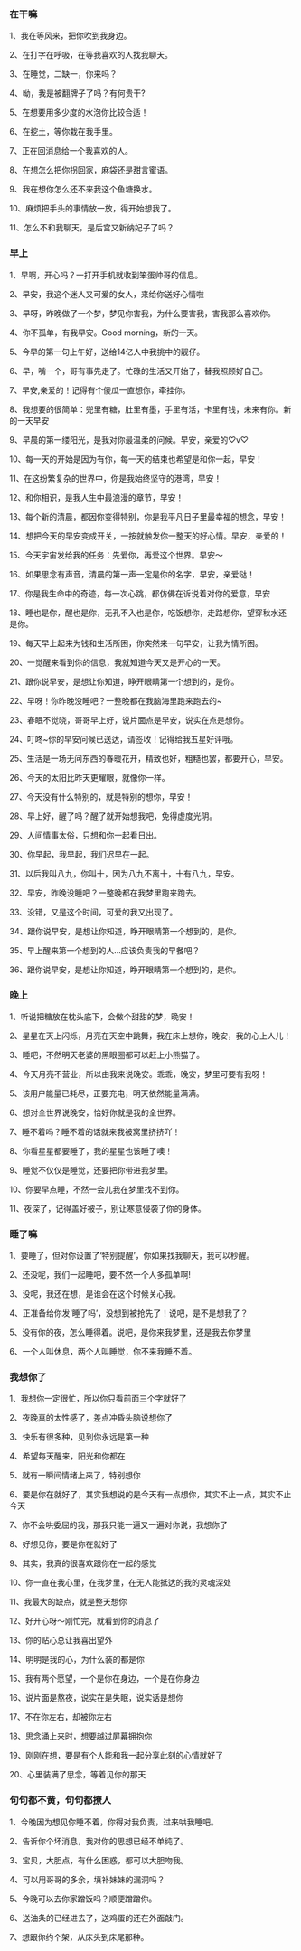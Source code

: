### 在干嘛

1、我在等风来，把你吹到我身边。

2、在打字在呼吸，在等我喜欢的人找我聊天。

3、在睡觉，二缺一，你来吗？

4、呦，我是被翻牌子了吗？有何贵干?

5、在想要用多少度的水泡你比较合适！

6、在挖土，等你栽在我手里。

7、正在回消息给一个我喜欢的人。

8、在想怎么把你拐回家，麻袋还是甜言蜜语。

9、我在想你怎么还不来我这个鱼塘换水。

10、麻烦把手头的事情放一放，得开始想我了。

11、怎么不和我聊天，是后宫又新纳妃子了吗？

### 早上
1、早啊，开心吗？一打开手机就收到笨蛋帅哥的信息。

2、早安，我这个迷人又可爱的女人，来给你送好心情啦

3、早呀，昨晚做了一个梦，梦见你害我，为什么要害我，害我那么喜欢你。

4、你不孤单，有我早安。Good morning，新的一天。

5、今早的第一句上午好，送给14亿人中我挑中的靓仔。

6、早，嘴一个，哥有事先走了。忙碌的生活又开始了，替我照顾好自己。

7、早安,亲爱的！记得有个傻瓜一直想你，牵挂你。

8、我想要的很简单：兜里有糖，肚里有墨，手里有活，卡里有钱，未来有你。新的一天早安

9、早晨的第一缕阳光，是我对你最温柔的问候。早安，亲爱的♡ⅴ♡

10、每一天的开始是因为有你，每一天的结束也希望是和你一起，早安！

11、在这纷繁复杂的世界中，你是我始终坚守的港湾，早安！

12、和你相识，是我人生中最浪漫的章节，早安！

13、每个新的清晨，都因你变得特别，你是我平凡日子里最幸福的想念，早安！

14、想把今天的早安变成开关，一按就触发你一整天的好心情。早安，亲爱的！

15、今天宇宙发给我的任务：先爱你，再爱这个世界。早安～

16、如果思念有声音，清晨的第一声一定是你的名字，早安，亲爱哒！

17、你是我生命中的奇迹，每一次心跳，都仿佛在诉说着对你的爱意，早安

18、睡也是你，醒也是你，无孔不入也是你，吃饭想你，走路想你，望穿秋水还是你。

19、每天早上起来为钱和生活所困，你突然来一句早安，让我为情所困。

20、一觉醒来看到你的信息，我就知道今天又是开心的一天。

21、跟你说早安，是想让你知道，睁开眼睛第一个想到的，是你。

22、早呀！你昨晚没睡吧？一整晚都在我脑海里跑来跑去的~

23、春眠不觉晓，哥哥早上好，说片面点是早安，说实在点是想你。

24、叮咚~你的早安问候已送达，请签收！记得给我五星好评哦。

25、生活是一场无问东西的春暖花开，精致也好，粗糙也罢，都要开心，早安。

26、今天的太阳比昨天更耀眼，就像你一样。

27、今天没有什么特别的，就是特别的想你，早安！

28、早上好，醒了吗？醒了就开始想我吧，免得虚度光阴。

29、人间情事太俗，只想和你一起看日出。

30、你早起，我早起，我们迟早在一起。

31、以后我叫八九，你叫十，因为八九不离十，十有八九，早安。

32、早安，昨晚没睡吧？一整晚都在我梦里跑来跑去。

33、没错，又是这个时间，可爱的我又出现了。

34、跟你说早安，是想让你知道，睁开眼睛第一个想到的，是你。

35、早上醒来第一个想到的人…应该负责我的早餐吧？

36、跟你说早安，是想让你知道，睁开眼睛第一个想到的，是你。 

### 晚上
1、听说把糖放在枕头底下，会做个甜甜的梦，晚安！

2、星星在天上闪烁，月亮在天空中跳舞，我在床上想你，晚安，我的心上人儿！

3、睡吧，不然明天老婆的黑眼圈都可以赶上小熊猫了。

4、今天月亮不营业，所以由我来说晚安。乖乖，晚安，梦里可要有我呀！

5、该用户能量已耗尽，正要充电，明天依然能量满满。

6、想对全世界说晚安，恰好你就是我的全世界。

7、睡不着吗？睡不着的话就来我被窝里挤挤吖！

8、你看星星都要睡了，我的星星也该睡了噢！

9、睡觉不仅仅是睡觉，还要把你带进我梦里。

10、你要早点睡，不然一会儿我在梦里找不到你。

11、夜深了，记得盖好被子，别让寒意侵袭了你的身体。

### 睡了嘛
1、要睡了，但对你设置了‘特别提醒’，你如果找我聊天，我可以秒醒。

2、还没呢，我们一起睡吧，要不然一个人多孤单啊!

3、没呢，我还在想，是谁会在这个时候关心我。

4、正准备给你发‘睡了吗’，没想到被抢先了！说吧，是不是想我了？

5、没有你的夜，怎么睡得着。说吧，是你来我梦里，还是我去你梦里

6、一个人叫休息，两个人叫睡觉，你不来我睡不着。

### 我想你了
1、我想你一定很忙，所以你只看前面三个字就好了 

2、夜晚真的太性感了，差点冲昏头脑说想你了 

3、快乐有很多种，见到你永远是第一种 

4、希望每天醒来，阳光和你都在 

5、就有一瞬间情绪上来了，特别想你 

6、要是你在就好了，其实我想说的是今天有一点想你，其实不止一点，其实不止今天 

7、你不会哄委屈的我，那我只能一遍又一遍对你说，我想你了 

8、好想见你，要是你在就好了 

9、其实，我真的很喜欢跟你在一起的感觉 

10、你一直在我心里，在我梦里，在无人能抵达的我的灵魂深处 

11、我最大的缺点，就是整天想你 

12、好开心呀～刚忙完，就看到你的消息了 

13、你的贴心总让我喜出望外 

14、明明是我的心，为什么装的都是你 

15、我有两个愿望，一个是你在身边，一个是在你身边 

16、说片面是熬夜，说实在是失眠，说实话是想你 

17、不在你左右，却被你左右 

18、思念涌上来时，想要越过屏幕拥抱你 

19、刚刚在想，要是有个人能和我一起分享此刻的心情就好了 

20、心里装满了思念，等着见你的那天 

### 句句都不黄，句句都撩人

1、今晚因为想见你睡不着，你得对我负责，过来哄我睡吧。

2、告诉你个坏消息，我对你的思想已经不单纯了。

3、宝贝，大胆点，有什么困惑，都可以大胆吻我。

4、可以用哥哥的多余，填补妹妹的漏洞吗？

5、今晚可以去你家蹭饭吗？顺便蹭蹭你。

6、送油条的已经进去了，送鸡蛋的还在外面敲门。

7、想跟你约个架，从床头到床尾那种。